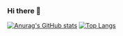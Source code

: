 ### Hi there 👋
[![Anurag's GitHub stats](https://github-readme-stats.vercel.app/api?username=Elia-J)]()
[![Top Langs](https://github-readme-stats.vercel.app/api/top-langs/?username=Elia-J)](https://github.com/anuraghazra/github-readme-stats)
<!--
**Elia-J/Elia-J** is a ✨ _special_ ✨ repository because its `README.md` (this file) appears on your GitHub profile.

Here are some ideas to get you started:

- 🔭 I’m currently working on ...
- 🌱 I’m currently learning ...
- 👯 I’m looking to collaborate on ...
- 🤔 I’m looking for help with ...
- 💬 Ask me about ...
- 📫 How to reach me: ...
- 😄 Pronouns: ...
- ⚡ Fun fact: ...
-->
